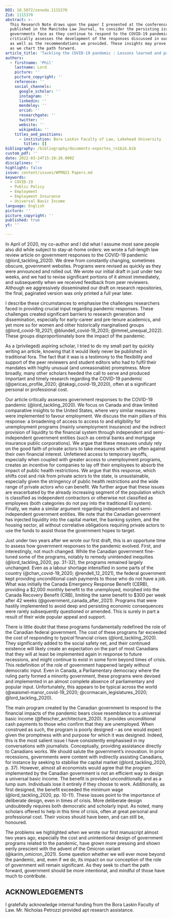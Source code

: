 ```yaml
---
DOI: 10.5072/zenodo.1115370
Zid: 1115370
abstract: >-
  This Research Note draws upon the paper I presented at the conference,
  published in the Manitoba Law Journal, to consider the persisting issues
  governments face as they continue to respond to the COVID-19 pandemic. It
  critically assesses the development of the responses discussed in our article,
  as well as the recommendations we provided. These insights may prove valuable
  as we chart the path forward.
article_title: 'Tackling the COVID-19 pandemic : Lessons learned and paths forward'
authors:
  - firstname: 'Phil'
    lastname: Lord
    picture: ''
    picture_copyright: ''
    reference: ''
    social_channels:
      google_scholar: ''
      instagram: ''
      linkedin: ''
      mendeley: ''
      orcid: ''
      researchgate: ''
      twitter: ''
      website: ''
      wikipedia: ''
    titles_and_positions:
      - institution: Bora Laskin Faculty of Law, Lakehead University
        titles: []
bibliography: /bibliography/documents-exportes_rn1bib.bib
custom_pdf: ''
date: 2022-03-24T15:10:20.000Z
disciplines: ''
highlight: false
issue: content/issues/WPRN21 Papers.md
keywords:
  - COVID-19
  - Public Policy
  - Employment
  - Employment Insurance
  - Universal Basic Income
language: English
picture: ''
picture_copyright: ''
published: true
yt: ''

---
```



In April of 2020, my co-author and I did what I assume most sane people also did while subject to stay-at-home orders: we wrote a full-length law review article on government responses to the COVID-19 pandemic (@lord_tackling_2020). We drew from constantly changing, sometimes obscure, government websites. Programs were revised as quickly as they were announced and rolled out. We wrote our initial draft in just under two weeks, and we had to revise significant portions of it almost immediately, and subsequently when we received feedback from peer reviewers. Although we aggressively disseminated our draft on research repositories, the final, paginated version was only printed a full year later.

I describe these circumstances to emphasise the challenges researchers faced in providing crucial input regarding pandemic responses. These challenges created significant barriers to research generation and dissemination, especially for early-career and pre-tenure academics, and yet more so for women and other historically marginalised groups (@lord_covid-19_2021; @blundell_covid-19_2020; @immel_unequal_2022). These groups disproportionately bore the impact of the pandemic.

As a (privileged) aspiring scholar, I tried to do my small part by quickly writing an article, knowing that it would likely never be published in traditional fora. The fact that it was is a testimony to the flexibility and support of the peer reviewers and student editors who had to fulfil their mandates with highly unusual (and unreasonable) promptness. More broadly, many other scholars heeded the call to serve and produced important and timely research regarding the COVID-19 pandemic (@pericas_profile_2020; @takagi_covid-19_2020), often at a significant personal or professional cost.

Our article critically assesses government responses to the COVID-19 pandemic (@lord_tackling_2020). We focus on Canada and draw limited comparative insights to the United States, where very similar measures were implemented to favour employment. We discuss the main pillars of this response: a broadening of access to access to and eligibility for unemployment programs (mainly unemployment insurance) and the indirect provision of liquidity to the financial system through independent and semi-independent government entities (such as central banks and mortgage insurance public corporations). We argue that these measures unduly rely on the good faith of private actors to take measures which are often against their own financial interest. Unfettered access to temporary layoffs, especially when coupled with greater access to unemployment programs, creates an incentive for companies to lay off their employees to absorb the impact of public health restrictions. We argue that this response, which shifts cost and risk from private actors to the state, is unsustainable, especially given the stringency of public health restrictions and the wide range of private actors who can benefit. We further argue that these issues are exacerbated by the already increasing segment of the population which is classified as independent contractors or otherwise not classified as employees (both categories do not pay into the traditional EI system). Finally, we make a similar argument regarding independent and semi-independent government entities. We note that the Canadian government has injected liquidity into the capital market, the banking system, and the housing sector, all without correlative obligations requiring private actors to use the funds to assist those the government hopes to target.

Just under two years after we wrote our first draft, this is an opportune time to assess how government responses to the pandemic evolved. First, and interestingly, not much changed. While the Canadian government fine-tuned some of the programs, notably to remedy unintended inequities (@lord_tackling_2020, pp. 31-32), the programs remained largely unchanged. Even as a labour shortage intensified in some parts of the country (@chan_covid-19_2020; @rendell_12_2021), the federal government kept providing unconditional cash payments to those who do not have a job. What was initially the Canada Emergency Response Benefit (CERB), providing a $2,000 monthly benefit to the unemployed, morphed into the Canada Recovery Benefit (CRB), limiting the same benefit to $300 per week after 42 weeks (@government_canada_after_2021). Programs that were hastily implemented to avoid deep and persisting economic consequences were rarely subsequently questioned or amended. This is surely in part a result of their wide popular appeal and support.

There is little doubt that these programs fundamentally redefined the role of the Canadian federal government. The cost of these programs far exceeded the cost of responding to _typical_ financial crises (@lord_tackling_2020). They significantly added to the social safety net, and their continued existence will likely create an expectation on the part of most Canadians that they will at least be implemented again in response to future recessions, and might continue to exist in some form beyond times of crisis. This redefinition of the role of government happened largely without democratic input. Even in Canada, a Parliamentary democracy where the ruling party formed a minority government, these programs were devised and implemented in an almost complete absence of parliamentary and popular input. Unfortunately, this appears to be typical across the world (@waismel-manor_covid-19_2020; @cormacain_legislatures_2020; @lord_tackling_2020).

The main program created by the Canadian government to respond to the financial impacts of the pandemic bears close resemblance to a universal basic income (@fleischer_architecture_2020). It provides unconditional cash payments to those who confirm that they are unemployed. When construed as such, the program is poorly designed – as one would expect given the promptness with and purpose for which it was designed. Indeed, this is the most salient issue I have consistently emphasised in my conversations with journalists. Conceptually, providing assistance directly to Canadians works. We should salute the government’s innovation. In prior recessions, governments were content with indirectly assisting Canadians, for instance by seeking to stabilise the capital market (@lord_tackling_2020, p. 37). However, almost all economists would agree that the program implemented by the Canadian government is not an efficient way to design a universal basic income. The benefit is provided unconditionally and as a lump sum. Individuals lose it entirely if they choose to work. Additionally, as first designed, the benefit exceeded the minimum wage (@lord_tackling_2020, pp. 10-11). These issues point to the importance of deliberate design, even in times of crisis. More deliberate design undoubtedly requires both democratic and scholarly input. As noted, many scholars offered to help in this time of crisis, often at great personal and professional cost. Their voices should have been, and can still be, honoured.

The problems we highlighted when we wrote our first manuscript almost two years ago, especially the cost and unintentional design of government programs related to the pandemic, have grown more pressing and shown eerily prescient with the advent of the Omicron variant (@karim_omicron_2021). Some question whether we will ever move beyond the pandemic, and, even if we do, its impact on our conception of the role of government will remain significant. As they seek to chart the path forward, government should be more intentional, and mindful of those have much to contribute.

## ACKNOWLEDGEMENTS

I gratefully acknowledge internal funding from the Bora Laskin Faculty of Law. Mr. Nicholas Petrozzi provided apt research assistance.
